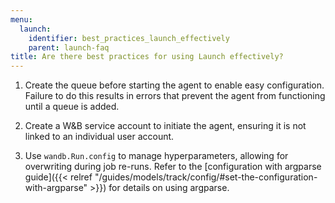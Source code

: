 ```yaml
---
menu:
  launch:
    identifier: best_practices_launch_effectively
    parent: launch-faq
title: Are there best practices for using Launch effectively?
---
```


1. Create the queue before starting the agent to enable easy configuration. Failure to do this results in errors that prevent the agent from functioning until a queue is added.

2. Create a W&B service account to initiate the agent, ensuring it is not linked to an individual user account.

3. Use `wandb.Run.config` to manage hyperparameters, allowing for overwriting during job re-runs. Refer to the [configuration with argparse guide]({{< relref "/guides/models/track/config/#set-the-configuration-with-argparse" >}}) for details on using argparse.
